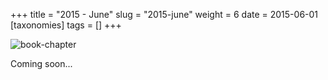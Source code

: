 +++
title = "2015 - June"
slug = "2015-june"
weight = 6
date = 2015-06-01
[taxonomies]
tags = []
+++

![book-chapter](/images/book/oeur/04.jpg)

Coming soon...
